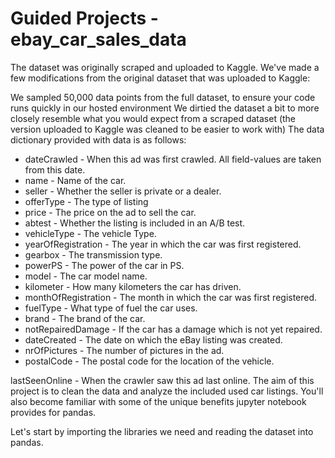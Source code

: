 # Guided Projects - ebay_car_sales_data
The dataset was originally scraped and uploaded to Kaggle. We've made a few modifications from the original dataset that was uploaded to Kaggle:

We sampled 50,000 data points from the full dataset, to ensure your code runs quickly in our hosted environment
We dirtied the dataset a bit to more closely resemble what you would expect from a scraped dataset (the version uploaded to Kaggle was cleaned to be easier to work with)
The data dictionary provided with data is as follows:

- dateCrawled - When this ad was first crawled. All field-values are taken from this date.
- name - Name of the car.
- seller - Whether the seller is private or a dealer.
- offerType - The type of listing
- price - The price on the ad to sell the car.
- abtest - Whether the listing is included in an A/B test.
- vehicleType - The vehicle Type.
- yearOfRegistration - The year in which the car was first registered.
- gearbox - The transmission type.
- powerPS - The power of the car in PS.
- model - The car model name.
- kilometer - How many kilometers the car has driven.
- monthOfRegistration - The month in which the car was first registered.
- fuelType - What type of fuel the car uses.
- brand - The brand of the car.
- notRepairedDamage - If the car has a damage which is not yet repaired.
- dateCreated - The date on which the eBay listing was created.
- nrOfPictures - The number of pictures in the ad.
- postalCode - The postal code for the location of the vehicle.

lastSeenOnline - When the crawler saw this ad last online.
The aim of this project is to clean the data and analyze the included used car listings. You'll also become familiar with some of the unique benefits jupyter notebook provides for pandas.

Let's start by importing the libraries we need and reading the dataset into pandas.
